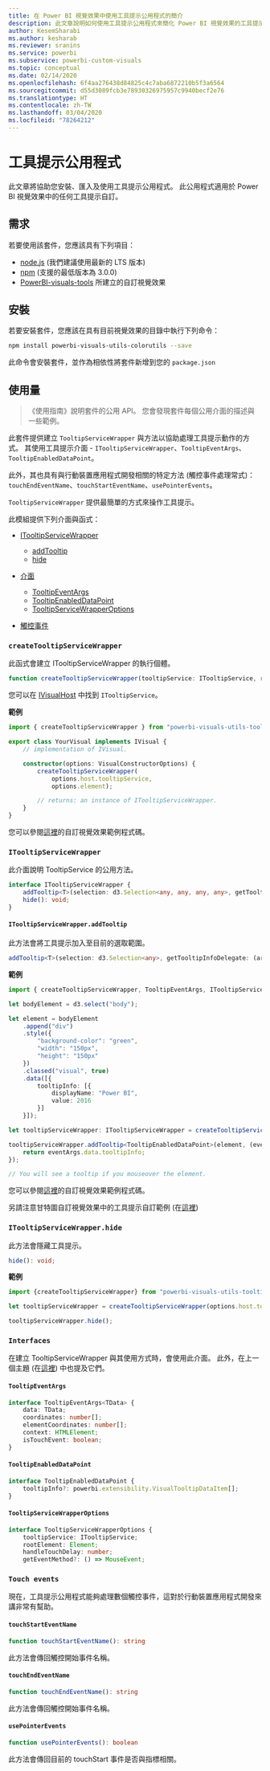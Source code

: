 ```yaml
---
title: 在 Power BI 視覺效果中使用工具提示公用程式的簡介
description: 此文章說明如何使用工具提示公用程式來簡化 Power BI 視覺效果的工具提示自訂
author: KesemSharabi
ms.author: kesharab
ms.reviewer: sranins
ms.service: powerbi
ms.subservice: powerbi-custom-visuals
ms.topic: conceptual
ms.date: 02/14/2020
ms.openlocfilehash: 6f4aa276438d84825c4c7aba6872210b5f3a6564
ms.sourcegitcommit: d55d3089fcb3e78930326975957c9940becf2e76
ms.translationtype: HT
ms.contentlocale: zh-TW
ms.lasthandoff: 03/04/2020
ms.locfileid: "78264212"
---
```

# <a name="tooltip-utils"></a>工具提示公用程式
此文章將協助您安裝、匯入及使用工具提示公用程式。 此公用程式適用於 Power BI 視覺效果中的任何工具提示自訂。

## <a name="requirements"></a>需求
若要使用該套件，您應該具有下列項目：
* [node.js](https://nodejs.org) (我們建議使用最新的 LTS 版本)
* [npm](https://www.npmjs.com/) (支援的最低版本為 3.0.0)
* [PowerBI-visuals-tools](https://www.npmjs.com/package/powerbi-visuals-tools) 所建立的自訂視覺效果

## <a name="installation"></a>安裝

若要安裝套件，您應該在具有目前視覺效果的目錄中執行下列命令：

```bash
npm install powerbi-visuals-utils-colorutils --save
```
此命令會安裝套件，並作為相依性將套件新增到您的 ```package.json```

## <a name="usage"></a>使用量

> 《使用指南》說明套件的公用 API。 您會發現套件每個公用介面的描述與一些範例。

此套件提供建立 `TooltipServiceWrapper` 與方法以協助處理工具提示動作的方式。 其使用工具提示介面 - `ITooltipServiceWrapper`、`TooltipEventArgs`、`TooltipEnabledDataPoint`。 

此外，其也具有與行動裝置應用程式開發相關的特定方法 (觸控事件處理常式)：`touchEndEventName`、`touchStartEventName`、`usePointerEvents`。

`TooltipServiceWrapper` 提供最簡單的方式來操作工具提示。

此模組提供下列介面與函式：
* [ITooltipServiceWrapper](#itooltipservicewrapper)
  * [addTooltip](#itooltipservicewrapperaddtooltip)
  * [hide](#itooltipservicewrapperhide)

* [介面](#interfaces)
  * [TooltipEventArgs](#tooltipeventargs)
  * [TooltipEnabledDataPoint](#tooltipenableddatapoint)
  * [TooltipServiceWrapperOptions](#tooltipservicewrapperoptions)
* [觸控事件](#touch-events)

### `createTooltipServiceWrapper`
此函式會建立 ITooltipServiceWrapper 的執行個體。

```typescript
function createTooltipServiceWrapper(tooltipService: ITooltipService, rootElement: Element, handleTouchDelay?: number,  getEventMethod?: () => MouseEvent): ITooltipServiceWrapper;
```

您可以在 [IVisualHost](https://github.com/microsoft/PowerBI-visuals-tools/blob/master/templates/visuals/.api/v2.6.0/PowerBI-visuals.d.ts#L1335) 中找到 ```ITooltipService```。

**範例**

```typescript
import { createTooltipServiceWrapper } from "powerbi-visuals-utils-tooltiputils";

export class YourVisual implements IVisual {
    // implementation of IVisual.

    constructor(options: VisualConstructorOptions) {
        createTooltipServiceWrapper(
            options.host.tooltipService,
            options.element);

        // returns: an instance of ITooltipServiceWrapper.
    }
}
```

您可以參閱[這裡](https://github.com/microsoft/powerbi-visuals-gantt/blob/master/src/gantt.ts#L391)的自訂視覺效果範例程式碼。

### `ITooltipServiceWrapper`
此介面說明 TooltipService 的公用方法。

```typescript
interface ITooltipServiceWrapper {
    addTooltip<T>(selection: d3.Selection<any, any, any, any>, getTooltipInfoDelegate: (args: TooltipEventArgs<T>) => powerbi.extensibility.VisualTooltipDataItem[], getDataPointIdentity?: (args: TooltipEventArgs<T>) => powerbi.visuals.ISelectionId, reloadTooltipDataOnMouseMove?: boolean): void;
    hide(): void;
}
```

#### `ITooltipServiceWrapper.addTooltip`

此方法會將工具提示加入至目前的選取範圍。

```typescript
addTooltip<T>(selection: d3.Selection<any>, getTooltipInfoDelegate: (args: TooltipEventArgs<T>) => VisualTooltipDataItem[], getDataPointIdentity?: (args: TooltipEventArgs<T>) => ISelectionId, reloadTooltipDataOnMouseMove?: boolean): void;
```

**範例**

```typescript
import { createTooltipServiceWrapper, TooltipEventArgs, ITooltipServiceWrapper, TooltipEnabledDataPoint } from "powerbi-visuals-utils-tooltiputils";

let bodyElement = d3.select("body");

let element = bodyElement
    .append("div")
    .style({
        "background-color": "green",
        "width": "150px",
        "height": "150px"
    })
    .classed("visual", true)
    .data([{
        tooltipInfo: [{
            displayName: "Power BI",
            value: 2016
        }]
    }]);

let tooltipServiceWrapper: ITooltipServiceWrapper = createTooltipServiceWrapper(tooltipService, bodyElement.get(0)); // tooltipService is from the IVisualHost.

tooltipServiceWrapper.addTooltip<TooltipEnabledDataPoint>(element, (eventArgs: TooltipEventArgs<TooltipEnabledDataPoint>) => {
    return eventArgs.data.tooltipInfo;
});

// You will see a tooltip if you mouseover the element.
```

您可以參閱[這裡](https://github.com/microsoft/powerbi-visuals-gantt/blob/master/src/gantt.ts#L2931)的自訂視覺效果範例程式碼。

另請注意甘特圖自訂視覺效果中的工具提示自訂範例 (在[這裡](https://github.com/microsoft/powerbi-visuals-gantt/blob/master/src/gantt.ts#L573-L648))

### `ITooltipServiceWrapper.hide`

此方法會隱藏工具提示。

```typescript
hide(): void;
```

**範例**

```typescript
import {createTooltipServiceWrapper} from "powerbi-visuals-utils-tooltiputils";

let tooltipServiceWrapper = createTooltipServiceWrapper(options.host.tooltipService, options.element); // options are from the VisualConstructorOptions.

tooltipServiceWrapper.hide();
```
### `Interfaces`
在建立 TooltipServiceWrapper 與其使用方式時，會使用此介面。 此外，在上一個主題 (在[這裡](#itooltipservicewrapperaddtooltip)) 中也提及它們。

#### `TooltipEventArgs`
```typescript
interface TooltipEventArgs<TData> {
    data: TData;
    coordinates: number[];
    elementCoordinates: number[];
    context: HTMLElement;
    isTouchEvent: boolean;
}
```

#### `TooltipEnabledDataPoint`
```typescript
interface TooltipEnabledDataPoint {
    tooltipInfo?: powerbi.extensibility.VisualTooltipDataItem[];
}
```

#### `TooltipServiceWrapperOptions`
```typescript
interface TooltipServiceWrapperOptions {
    tooltipService: ITooltipService;
    rootElement: Element;
    handleTouchDelay: number;
    getEventMethod?: () => MouseEvent;
```

### `Touch events`

現在，工具提示公用程式能夠處理數個觸控事件，這對於行動裝置應用程式開發來講非常有幫助。

#### `touchStartEventName`
```typescript
function touchStartEventName(): string
```
此方法會傳回觸控開始事件名稱。

#### `touchEndEventName`
```typescript
function touchEndEventName(): string
```
此方法會傳回觸控開始事件名稱。

#### `usePointerEvents`
```typescript
function usePointerEvents(): boolean
```
此方法會傳回目前的 touchStart 事件是否與指標相關。
